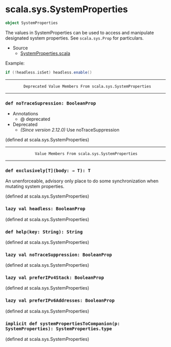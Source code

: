 
#                          scala.sys.SystemProperties                          #

```scala
object SystemProperties
```

The values in SystemProperties can be used to access and manipulate designated
system properties. See `scala.sys.Prop` for particulars.

* Source
  * [SystemProperties.scala](https://github.com/scala/scala/tree/6d09a1ba5f/src/library/scala/sys/SystemProperties.scala#L1)

Example:

```scala
if (!headless.isSet) headless.enable()
```


--------------------------------------------------------------------------------
            Deprecated Value Members From scala.sys.SystemProperties
--------------------------------------------------------------------------------


### `def noTraceSupression: BooleanProp`                                     ###

* Annotations
  * @ deprecated
* Deprecated
  * _(Since version 2.12.0)_ Use noTraceSuppression

(defined at scala.sys.SystemProperties)


--------------------------------------------------------------------------------
                 Value Members From scala.sys.SystemProperties
--------------------------------------------------------------------------------


### `def exclusively[T](body: ⇒ T): T`                                       ###

An unenforceable, advisory only place to do some synchronization when mutating
system properties.

(defined at scala.sys.SystemProperties)


### `lazy val headless: BooleanProp`                                         ###

(defined at scala.sys.SystemProperties)


### `def help(key: String): String`                                          ###

(defined at scala.sys.SystemProperties)


### `lazy val noTraceSuppression: BooleanProp`                               ###

(defined at scala.sys.SystemProperties)


### `lazy val preferIPv4Stack: BooleanProp`                                  ###

(defined at scala.sys.SystemProperties)


### `lazy val preferIPv6Addresses: BooleanProp`                              ###

(defined at scala.sys.SystemProperties)


### `implicit def systemPropertiesToCompanion(p: SystemProperties): SystemProperties.type` ###
(defined at scala.sys.SystemProperties)
